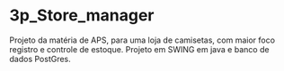 # 3p_Store_manager
Projeto da matéria de APS, para uma loja de camisetas, com maior foco registro e controle de estoque. Projeto em SWING em java e banco de dados PostGres.
